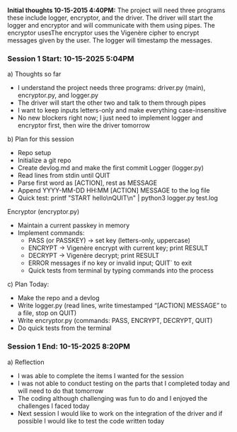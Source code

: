 **Initial thoughts 10-15-2015 4:40PM:** The project will need three programs these include logger, encryptor, and the driver. The driver will start the logger and encryptor and will communicate with them using pipes. The encryptor usesThe encryptor uses the Vigenère cipher to encrypt messages given by the user. The logger will timestamp the messages.

### Session 1 Start: 10-15-2025 5:04PM
a) Thoughts so far
- I understand the project needs three programs: driver.py (main), encryptor.py, and logger.py
- The driver will start the other two and talk to them through pipes
- I want to keep inputs letters-only and make everything case-insensitive
- No new blockers right now; I just need to implement logger and encryptor first, then wire the driver tomorrow

b) Plan for this session
- Repo setup
- Initialize a git repo
- Create devlog.md and make the first commit
Logger (logger.py)
- Read lines from stdin until QUIT
- Parse first word as [ACTION], rest as MESSAGE
- Append YYYY-MM-DD HH:MM [ACTION] MESSAGE to the log file
- Quick test: printf "START hello\nQUIT\n" | python3 logger.py test.log

Encryptor (encryptor.py)
- Maintain a current passkey in memory
- Implement commands:
  - PASS <key> (or PASSKEY) → set key (letters-only, uppercase)
  - ENCRYPT <TEXT> → Vigenère encrypt with current key; print RESULT <cipher>
  - DECRYPT <TEXT> → Vigenère decrypt; print RESULT <plain>
  - ERROR messages if no key or invalid input; QUIT` to exit
  - Quick tests from terminal by typing commands into the process

c) Plan Today:
- Make the repo and a devlog
- Write logger.py (read lines, write timestamped “[ACTION] MESSAGE” to a file, stop on QUIT)
- Write encryptor.py (commands: PASS, ENCRYPT, DECRYPT, QUIT)
- Do quick tests from the terminal

### Session 1 End: 10-15-2025 8:20PM
a) Reflection
- I was able to complete the items I wanted for the session
- I was not able to conduct testing on the parts that I completed today and will need to do that tomorrow
- The coding although challenging was fun to do and I enjoyed the challenges I faced today
- Next session I would like to work on the integration of the driver and if possible I would like to test the code written today
